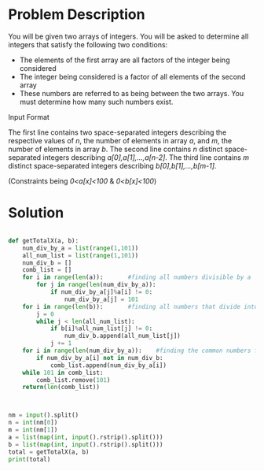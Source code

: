 # Problem Description

You will be given two arrays of integers. You will be asked to determine all integers that satisfy the following two conditions:

- The elements of the first array are all factors of the integer being considered
- The integer being considered is a factor of all elements of the second array
- These numbers are referred to as being between the two arrays. You must determine how many such numbers exist.

Input Format

The first line contains two space-separated integers describing the respective values of _n_, the number of elements in array _a_, and _m_, the number of elements in array _b_. 
The second line contains _n_ distinct space-separated integers describing _a[0],a[1],...,a[n-2]_. 
The third line contains _m_ distinct space-separated integers describing _b[0],b[1],...,b[m-1]_.

(Constraints being _0<a[x]<100_ & _0<b[x]<100_)
# Solution
```python

def getTotalX(a, b):    
    num_div_by_a = list(range(1,101))  
    all_num_list = list(range(1,101))  
    num_div_b = []
    comb_list = []
    for i in range(len(a)):       #finding all numbers divisible by a
        for j in range(len(num_div_by_a)):
            if num_div_by_a[j]%a[i] != 0:
                num_div_by_a[j] = 101
    for i in range(len(b)):       #finding all numbers that divide into b
        j = 0
        while j < len(all_num_list):
            if b[i]%all_num_list[j] != 0:
                num_div_b.append(all_num_list[j]) 
            j += 1
    for i in range(len(num_div_by_a)):    #finding the common numbers from previous steps
        if num_div_by_a[i] not in num_div_b:
            comb_list.append(num_div_by_a[i])
    while 101 in comb_list: 
        comb_list.remove(101)
    return(len(comb_list))



nm = input().split()
n = int(nm[0])
m = int(nm[1])
a = list(map(int, input().rstrip().split()))
b = list(map(int, input().rstrip().split()))
total = getTotalX(a, b)
print(total)
```

